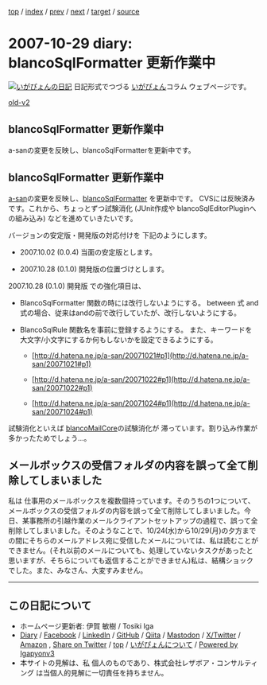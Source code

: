 [top](../index.html) 
 / [index](index.html) 
 / [prev](ig071027.html) 
 / [next](ig071030.html) 
 / [target](https://www.igapyon.jp/igapyon/diary/2007/ig071029.html) 
 / [source](https://github.com/igapyon/diary/blob/master/2007/ig071029.src.md) 

2007-10-29 diary: blancoSqlFormatter 更新作業中
=====================================================================================================
[![いがぴょんの日記](https://www.igapyon.jp/igapyon/diary/images/iga202308_64.jpg "いがぴょん")](https://www.igapyon.jp/igapyon/diary/memo/memoigapyon.html) 日記形式でつづる [いがぴょん](https://www.igapyon.jp/igapyon/diary/memo/memoigapyon.html)コラム ウェブページです。

[old-v2](ig071029-orig.html)

## blancoSqlFormatter 更新作業中

a-sanの変更を反映し、blancoSqlFormatterを更新中です。


## blancoSqlFormatter 更新作業中

[a-san](http://d.hatena.ne.jp/a-san/)の変更を反映し、[blancoSqlFormatter](https://www.igapyon.jp/blanco/blancosqlformatter.html) を更新中です。
CVSには反映済みです。これから、ちょっとずつ試験消化 (JUnit作成や blancoSqlEditorPluginへの組み込み) などを進めていきたいです。

バージョンの安定版・開発版の対応付けを 下記のようにします。

* 2007.10.02 (0.0.4) 当面の安定版とします。
  
* 2007.10.28 (0.1.0) 開発版の位置づけとします。

2007.10.28 (0.1.0) 開発版 での強化項目は、

* BlancoSqlFormatter
  関数の時には改行しないようにする。
  between 式 and 式の場合、従来はandの前で改行していたが、改行しないようにする。
  
* BlancoSqlRule
  関数名を事前に登録するようにする。
  また、キーワードを大文字/小文字にするか何もしないかを設定できるようにする。
  
  * [http://d.hatena.ne.jp/a-san/20071021#p1](http://d.hatena.ne.jp/a-san/20071021#p1)
    
  * [http://d.hatena.ne.jp/a-san/20071022#p1](http://d.hatena.ne.jp/a-san/20071022#p1)
    
  * [http://d.hatena.ne.jp/a-san/20071024#p1](http://d.hatena.ne.jp/a-san/20071024#p1)
  

試験消化といえば [blancoMailCore](https://www.igapyon.jp/blanco/blancomailcore.html)の試験消化が 滞っています。割り込み作業が多かったためでしょう…。

## メールボックスの受信フォルダの内容を誤って全て削除してしまいました

私は 仕事用のメールボックスを複数個持っています。そのうちの1つについて、メールボックスの受信フォルダの内容を誤って全て削除してしまいました。今日、某事務所の引越作業のメールクライアントセットアップの過程で、誤って全削除してしまいました。そのようなことで、10/24(水)から10/29(月)の夕方までの間にそちらのメールアドレス宛に受信したメールについては、私は読むことができません。(それ以前のメールについても、処理していないタスクがあったと思いますが、そちらについても返信することができません)私は、結構ショックでした。また、みなさん、大変すみません。


----------------------------------------------------------------------------------------------------

## この日記について

* ホームページ更新者: 伊賀 敏樹 / Tosiki Iga
* [Diary](https://www.igapyon.jp/igapyon/diary/) / [Facebook](https://www.facebook.com/igapyon) / [LinkedIn](https://www.linkedin.com/in/toshikiiga) / [GitHub](https://github.com/igapyon) / [Qiita](https://qiita.com/igapyon) / [Mastodon](https://social.vivaldi.net/@igapyon) / [X/Twitter](https://twitter.com/ToshikiIga) / [Amazon](https://www.amazon.co.jp/%E4%BC%8A%E8%B3%80-%E6%95%8F%E6%A8%B9/e/B004LTQWCQ) ,
[Share on Twitter](https://twitter.com/intent/tweet?hashtags=igapyon%2Cdiary%2C%E3%81%84%E3%81%8C%E3%81%B4%E3%82%87%E3%82%93&text=blancoSqlFormatter+%E6%9B%B4%E6%96%B0%E4%BD%9C%E6%A5%AD%E4%B8%AD&url=https%3A%2F%2Fwww.igapyon.jp%2Figapyon%2Fdiary%2F2007%2Fig071029.html) / [top](../index.html) / [いがぴょんについて](https://www.igapyon.jp/igapyon/diary/memo/memoigapyon.html) / [Powered by Igapyonv3](https://github.com/igapyon/igapyonv3)
* 本サイトの見解は、私 個人のものであり、株式会社レザボア・コンサルティング は当個人的見解に一切責任を持ちません。 
